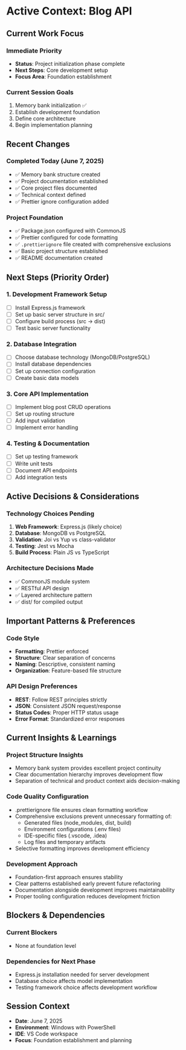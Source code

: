 # Active Context: Blog API

## Current Work Focus

### Immediate Priority
- **Status**: Project initialization phase complete
- **Next Steps**: Core development setup
- **Focus Area**: Foundation establishment

### Current Session Goals
1. Memory bank initialization ✅
2. Establish development foundation
3. Define core architecture
4. Begin implementation planning

## Recent Changes

### Completed Today (June 7, 2025)
- ✅ Memory bank structure created
- ✅ Project documentation established
- ✅ Core project files documented
- ✅ Technical context defined
- ✅ Prettier ignore configuration added

### Project Foundation
- ✅ Package.json configured with CommonJS
- ✅ Prettier configured for code formatting
- ✅ `.prettierignore` file created with comprehensive exclusions
- ✅ Basic project structure established
- ✅ README documentation created

## Next Steps (Priority Order)

### 1. Development Framework Setup
- [ ] Install Express.js framework
- [ ] Set up basic server structure in src/
- [ ] Configure build process (src → dist)
- [ ] Test basic server functionality

### 2. Database Integration
- [ ] Choose database technology (MongoDB/PostgreSQL)
- [ ] Install database dependencies
- [ ] Set up connection configuration
- [ ] Create basic data models

### 3. Core API Implementation
- [ ] Implement blog post CRUD operations
- [ ] Set up routing structure
- [ ] Add input validation
- [ ] Implement error handling

### 4. Testing & Documentation
- [ ] Set up testing framework
- [ ] Write unit tests
- [ ] Document API endpoints
- [ ] Add integration tests

## Active Decisions & Considerations

### Technology Choices Pending
1. **Web Framework**: Express.js (likely choice)
2. **Database**: MongoDB vs PostgreSQL
3. **Validation**: Joi vs Yup vs class-validator
4. **Testing**: Jest vs Mocha
5. **Build Process**: Plain JS vs TypeScript

### Architecture Decisions Made
- ✅ CommonJS module system
- ✅ RESTful API design
- ✅ Layered architecture pattern
- ✅ dist/ for compiled output

## Important Patterns & Preferences

### Code Style
- **Formatting**: Prettier enforced
- **Structure**: Clear separation of concerns
- **Naming**: Descriptive, consistent naming
- **Organization**: Feature-based file structure

### API Design Preferences
- **REST**: Follow REST principles strictly
- **JSON**: Consistent JSON request/response
- **Status Codes**: Proper HTTP status usage
- **Error Format**: Standardized error responses

## Current Insights & Learnings

### Project Structure Insights
- Memory bank system provides excellent project continuity
- Clear documentation hierarchy improves development flow
- Separation of technical and product context aids decision-making

### Code Quality Configuration
- .prettierignore file ensures clean formatting workflow
- Comprehensive exclusions prevent unnecessary formatting of:
  - Generated files (node_modules, dist, build)
  - Environment configurations (.env files)
  - IDE-specific files (.vscode, .idea)
  - Log files and temporary artifacts
- Selective formatting improves development efficiency

### Development Approach
- Foundation-first approach ensures stability
- Clear patterns established early prevent future refactoring
- Documentation alongside development improves maintainability
- Proper tooling configuration reduces development friction

## Blockers & Dependencies

### Current Blockers
- None at foundation level

### Dependencies for Next Phase
- Express.js installation needed for server development
- Database choice affects model implementation
- Testing framework choice affects development workflow

## Session Context

- **Date**: June 7, 2025
- **Environment**: Windows with PowerShell
- **IDE**: VS Code workspace
- **Focus**: Foundation establishment and planning
